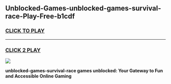 
## Unblocked-Games-unblocked-games-survival-race-Play-Free-b1cdf
<h3>
<a href="https://premium76.site?title=unblocked-games-survival-race&ref=09A">CLICK TO PLAY</a></h3>
<hr>

<h3>
<a href="https://premium76.site?title=unblocked-games-survival-race&ref=09A">CLICK 2 PLAY</a>
  
</h3>

<a href="https://premium76.site?title=unblocked-games-survival-race&ref=09A"><img src="https://clearcache.store/games.png"></a>


**unblocked-games-survival-race games unblocked: Your Gateway to Fun and Accessible Online Gaming**
